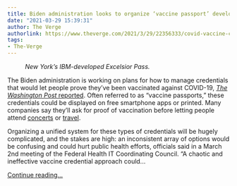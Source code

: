 ```yaml
---
title: Biden administration looks to organize ‘vaccine passport’ development
date: "2021-03-29 15:39:31"
author: The Verge
authorlink: https://www.theverge.com/2021/3/29/22356333/covid-vaccine-certification-passport-biden
tags:
- The-Verge
---
```

<figure>
      <img alt="" src="https://cdn.vox-cdn.com/thumbor/xgtFzzqTkAkAz3j8TIjXwR2rn0c=/3x0:1983x1320/1310x873/cdn.vox-cdn.com/uploads/chorus_image/image/69042693/Screen_Shot_2021_03_29_at_11.11.02_AM.0.png" />
        <figcaption><em>New York’s IBM-developed Excelsior Pass.</em></figcaption>
    </figure>

  <p id="tjUJVs">The Biden administration is working on plans for how to manage credentials that would let people prove they’ve been vaccinated against COVID-19, <a href="https://www.washingtonpost.com/health/2021/03/28/vaccine-passports-for-work/"><em>The Washington Post</em> reported</a>. Often referred to as “vaccine passports,” these credentials could be displayed on free smartphone apps or printed. Many companies say they’ll ask for proof of vaccination before letting people attend <a href="https://www.rollingstone.com/music/music-country/brandi-carlile-vaccine-proof-concert-1143953/">concerts</a> or <a href="https://www.usatoday.com/story/travel/news/2021/03/22/vaccine-passport-who-covid-travel-will-you-need-one/4762495001/">travel</a>.</p>
<p id="HAGvrI">Organizing a unified system for these types of credentials will be hugely complicated, and the stakes are high: an inconsistent array of options would be confusing and could hurt public health efforts, officials said in a March 2nd meeting of the Federal Health IT Coordinating Council. “A chaotic and ineffective vaccine credential approach could...</p>
  <p>
    <a href="https://www.theverge.com/2021/3/29/22356333/covid-vaccine-certification-passport-biden">Continue reading&hellip;</a>
  </p>